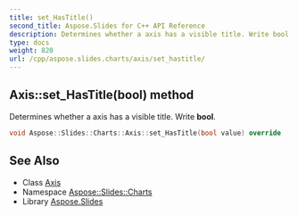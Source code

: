 ```yaml
---
title: set_HasTitle()
second_title: Aspose.Slides for C++ API Reference
description: Determines whether a axis has a visible title. Write bool.
type: docs
weight: 820
url: /cpp/aspose.slides.charts/axis/set_hastitle/
---
```

## Axis::set_HasTitle(bool) method


Determines whether a axis has a visible title. Write **bool**.

```cpp
void Aspose::Slides::Charts::Axis::set_HasTitle(bool value) override
```

## See Also

* Class [Axis](./)
* Namespace [Aspose::Slides::Charts](../)
* Library [Aspose.Slides](../../)